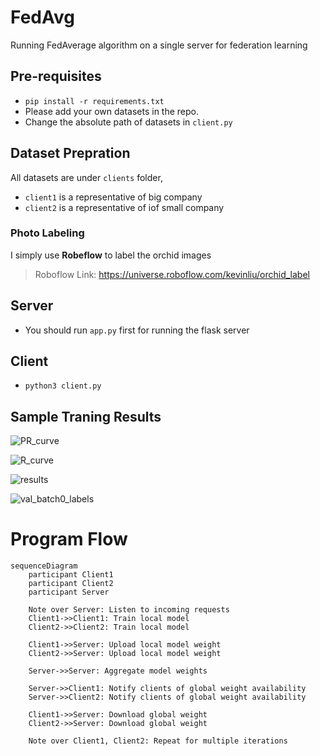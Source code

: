 # FedAvg
Running FedAverage algorithm on a single server for federation learning

## Pre-requisites

- `pip install -r requirements.txt`
- Please add your own datasets in the repo.
- Change the absolute path of datasets in `client.py`

## Dataset Prepration

All datasets are under `clients` folder, 
- `client1` is a representative of big company
- `client2` is a representative of iof small company


### Photo Labeling

I simply use **Robeflow** to label the orchid images

> Roboflow Link: https://universe.roboflow.com/kevinliu/orchid_label

### 



## Server
- You should run `app.py` first for running the flask server

## Client

- `python3 client.py`


## Sample Traning Results

![PR_curve](https://hackmd.io/_uploads/Sy4-6ZSp0.png)

![R_curve](https://hackmd.io/_uploads/ByEZ6brTR.png)

![results](https://hackmd.io/_uploads/r1VZpZS60.png)

![val_batch0_labels](https://hackmd.io/_uploads/r1ymp-HpA.jpg)


# Program Flow

```mermaid
sequenceDiagram
    participant Client1
    participant Client2
    participant Server

    Note over Server: Listen to incoming requests
    Client1->>Client1: Train local model
    Client2->>Client2: Train local model

    Client1->>Server: Upload local model weight
    Client2->>Server: Upload local model weight

    Server->>Server: Aggregate model weights

    Server->>Client1: Notify clients of global weight availability
    Server->>Client2: Notify clients of global weight availability

    Client1->>Server: Download global weight
    Client2->>Server: Download global weight

    Note over Client1, Client2: Repeat for multiple iterations

```